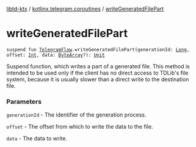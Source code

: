 [libtd-ktx](../index.md) / [kotlinx.telegram.coroutines](index.md) / [writeGeneratedFilePart](./write-generated-file-part.md)

# writeGeneratedFilePart

`suspend fun `[`TelegramFlow`](../kotlinx.telegram.core/-telegram-flow/index.md)`.writeGeneratedFilePart(generationId: `[`Long`](https://kotlinlang.org/api/latest/jvm/stdlib/kotlin/-long/index.html)`, offset: `[`Int`](https://kotlinlang.org/api/latest/jvm/stdlib/kotlin/-int/index.html)`, data: `[`ByteArray`](https://kotlinlang.org/api/latest/jvm/stdlib/kotlin/-byte-array/index.html)`?): `[`Unit`](https://kotlinlang.org/api/latest/jvm/stdlib/kotlin/-unit/index.html)

Suspend function, which writes a part of a generated file. This method is intended to be used
only if the client has no direct access to TDLib's file system, because it is usually slower than a
direct write to the destination file.

### Parameters

`generationId` - The identifier of the generation process.

`offset` - The offset from which to write the data to the file.

`data` - The data to write.